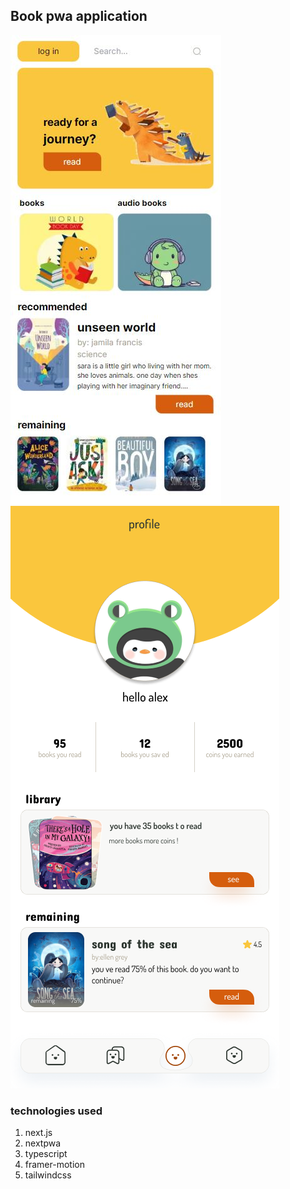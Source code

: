 ## Book pwa application

![pwa book](./public/book%20pwa%20application.JPG)
![pwa book](./public/prof.png)

### technologies used
1. next.js
2. nextpwa
3. typescript
4. framer-motion
5. tailwindcss